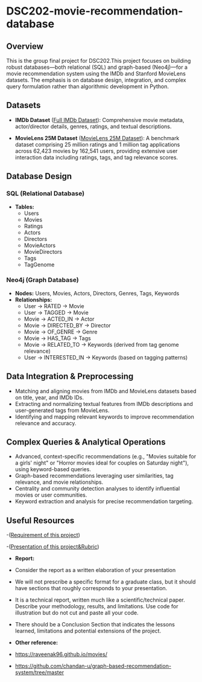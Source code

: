 # DSC202-movie-recommendation-database

## Overview
This is the group final project for DSC202.This project focuses on building robust databases—both relational (SQL) and graph-based (Neo4j)—for a movie recommendation system using the IMDb and Stanford MovieLens datasets. The emphasis is on database design, integration, and complex query formulation rather than algorithmic development in Python.

## Datasets

- **IMDb Dataset** ([Full IMDb Dataset](https://www.kaggle.com/datasets/octopusteam/full-imdb-dataset)): Comprehensive movie metadata, actor/director details, genres, ratings, and textual descriptions.

- **MovieLens 25M Dataset** ([MovieLens 25M Dataset](https://grouplens.org/datasets/movielens/25m)): A benchmark dataset comprising 25 million ratings and 1 million tag applications across 62,423 movies by 162,541 users, providing extensive user interaction data including ratings, tags, and tag relevance scores.

## Database Design

### SQL (Relational Database)

- **Tables:**
  - Users
  - Movies
  - Ratings
  - Actors
  - Directors
  - MovieActors
  - MovieDirectors
  - Tags
  - TagGenome

### Neo4j (Graph Database)

- **Nodes:** Users, Movies, Actors, Directors, Genres, Tags, Keywords
- **Relationships:**
  - User → RATED → Movie
  - User → TAGGED → Movie
  - Movie → ACTED_IN → Actor
  - Movie → DIRECTED_BY → Director
  - Movie → OF_GENRE → Genre
  - Movie → HAS_TAG → Tags
  - Movie → RELATED_TO → Keywords (derived from tag genome relevance)
  - User → INTERESTED_IN → Keywords (based on tagging patterns)

## Data Integration & Preprocessing

- Matching and aligning movies from IMDb and MovieLens datasets based on title, year, and IMDb IDs.
- Extracting and normalizing textual features from IMDb descriptions and user-generated tags from MovieLens.
- Identifying and mapping relevant keywords to improve recommendation relevance and accuracy.

## Complex Queries & Analytical Operations

- Advanced, context-specific recommendations (e.g., "Movies suitable for a girls' night" or "Horror movies ideal for couples on Saturday night"), using keyword-based queries.
- Graph-based recommendations leveraging user similarities, tag relevance, and movie relationships.
- Centrality and community detection analyses to identify influential movies or user communities.
- Keyword extraction and analysis for precise recommendation targeting.

## Useful Resources

-([Requirement of this project](https://canvas.ucsd.edu/courses/62236/discussion_topics/891178))

-([Presentation of this project&Rubric](https://canvas.ucsd.edu/courses/62236/discussion_topics/898687))

- **Report:**
- Consider the report as a written elaboration of your presentation
- We will not prescribe a specific format for a graduate class, but it should have sections that roughly corresponds to your presentation.
- It is a technical report, written much like a scientific/technical paper. Describe your methodology, results, and limitations. Use code for illustration but do not cut and paste all your code.
- There should be a Conclusion Section that indicates the lessons learned, limitations and potential extensions of the project.

- **Other reference:**
- https://raveenak96.github.io/movies/
- https://github.com/chandan-u/graph-based-recommendation-system/tree/master



